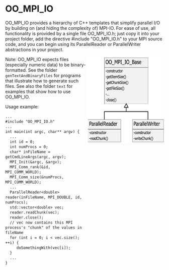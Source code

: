 # OO_MPI_IO
OO_MPI_IO provides a hierarchy of C++ templates that simplify parallel I/O by building on (and hiding the complexity of) MPI-IO. For ease of use, all functionality is provided by a single file OO_MPI_IO.h; just copy it into your project folder, add the directive #include "OO_MPI_IO.h" to your MPI source code, and you can begin using its ParallelReader or ParallelWriter abstractions in your project.

<img align="right" src="/assets/images/OO_MPI_IO.png" alt="The OO_MPI_IO hierarchy" width="246" height="274" >

Note: OO_MPI_IO expects files (especially numeric data) to be binary-formatted. See the folder `genTextAndBinaryFiles` for programs that illustrate how to generate such files. See also the folder `text` for examples that show how to use OO_MPI_IO.

Usage example:

    ...
    #include "OO_MPI_IO.h"
    ...
    int main(int argc, char** argv) {
      ...
      int id = 0;
      int numProcs = 0;
      char* inFileName = getCmdLineArgs(argc, argv);
      MPI_Init(&argc, &argv);
      MPI_Comm_rank(&id, MPI_COMM_WORLD);
      MPI_Comm_size(&numProcs, MPI_COMM_WORLD);
      ...
      ParallelReader<double> reader(inFileName, MPI_DOUBLE, id, numProcs);
      std::vector<double> vec;
      reader.readChunk(vec);
      reader.close();
      // vec now contains this MPI process's "chunk" of the values in fileName
      for (int i = 0; i < vec.size(); ++i) {
         doSomethingWith(vec[i]);
      }
      ...
    }
